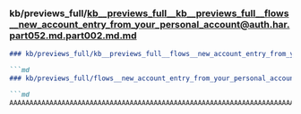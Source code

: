 ### kb/previews_full/kb__previews_full__kb__previews_full__flows__new_account_entry_from_your_personal_account@auth.har.part052.md.part002.md.md

```md
### kb/previews_full/kb__previews_full__flows__new_account_entry_from_your_personal_account@auth.har.part052.md.part002.md

```md
### kb/previews_full/flows__new_account_entry_from_your_personal_account@auth.har.part052.md (part 002)

```md
AAAAAAAAAAAAAAAAAAAAAAAAAAAAAAAAAAAAAAAAAAAAAAAAAAAAAAAAAAAAAAAAAAAAAAAAAAAAAAAAAAA
```

```

```

```
